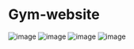# Gym-website
![image](https://user-images.githubusercontent.com/104618576/189426931-62a813f6-fcb5-4804-baba-cf9c8b516c5d.png)
![image](https://user-images.githubusercontent.com/104618576/189426983-d09a1436-e965-4397-9973-b66c9b458373.png)
![image](https://user-images.githubusercontent.com/104618576/189427050-31154e13-7ee3-40d3-9425-309d3f36acb6.png)
![image](https://user-images.githubusercontent.com/104618576/189427073-116f32da-b0df-4480-b4b4-d9c59ee6733a.png)
